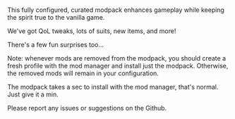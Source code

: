 #

This fully configured, curated modpack enhances gameplay while keeping the spirit true to the vanilla game.

We've got QoL tweaks, lots of suits, new items, and more!

There's a few fun surprises too...

Note: whenever mods are removed from the modpack, you should create a fresh profile with the mod manager and install just the modpack. Otherwise, the removed mods will remain in your configuration.

The modpack takes a sec to install with the mod manager, that's normal. Just give it a min.

Please report any issues or suggestions on the Github.
